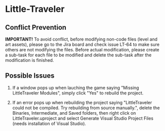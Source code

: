 # Little-Traveler

## Conflict Prevention
**IMPORTANT!**
To avoid conflict, before modifying non-code files (level and art assets), please go to the Jira board and check issue LT-64 to make sure others are not modifying the files. Before actual modification, please create a sub-task for each file to be modified and delete the sub-task after the modification is finished.

## Possible Issues
1. If a window pops up when lauching the game saying "Missing LittleTraveler Modules", simply click "Yes" to rebuild the project.

2. If an error pops up when rebuilding the project saying "LittleTraveler could not be compiled. Try rebuilding from source manually.", delete the Binaries, Intermediate, and Saved folders, then right click on LittleTraveler.uproject and select Generate Visual Studio Project Files (needs installation of Visual Studio).
